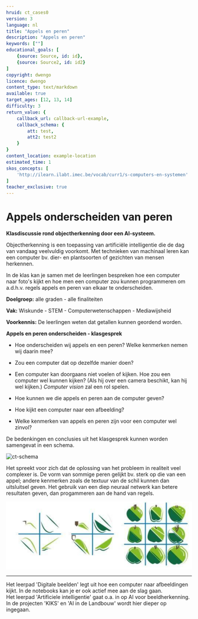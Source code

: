 ```yaml
---
hruid: ct_cases0
version: 3
language: nl
title: "Appels en peren"
description: "Appels en peren"
keywords: [""]
educational_goals: [
    {source: Source, id: id}, 
    {source: Source2, id: id2}
]
copyright: dwengo
licence: dwengo
content_type: text/markdown
available: true
target_ages: [12, 13, 14]
difficulty: 3
return_value: {
    callback_url: callback-url-example,
    callback_schema: {
        att: test,
        att2: test2
    }
}
content_location: example-location
estimated_time: 1
skos_concepts: [
    'http://ilearn.ilabt.imec.be/vocab/curr1/s-computers-en-systemen'
]
teacher_exclusive: true
---
```

# Appels onderscheiden van peren

**Klasdiscussie rond objectherkenning door een AI-systeem.**

Objectherkenning is een toepassing van artificiële intelligentie die de dag van vandaag veelvuldig voorkomt. Met technieken van machinaal leren kan een computer bv. dier- en plantsoorten of gezichten van mensen herkennen. 

In de klas kan je samen met de leerlingen bespreken hoe een computer naar foto's kijkt en hoe men een computer zou kunnen programmeren om a.d.h.v. regels appels en peren van elkaar te onderscheiden.

**Doelgroep:** alle graden - alle finaliteiten

**Vak:** Wiskunde -  STEM - Computerwetenschappen - Mediawijsheid

**Voorkennis:** De leerlingen weten dat getallen kunnen geordend worden.

<div class="alert alert-box alert-warning">
    <strong>Appels en peren onderscheiden - klasgesprek</strong><br>
<ul><li>Hoe onderscheiden wij appels en een peren? Welke kenmerken nemen wij daarin mee?</li></ul>
<ul><li>Zou een computer dat op dezelfde manier doen?</li></ul>
<ul><li>Een computer kan doorgaans niet voelen of kijken. Hoe zou een computer wel kunnen kijken? (Als hij over een camera beschikt, kan hij wel kijken.) <em>Computer vision</em> zal een rol spelen.</em></li></ul>
<ul><li>Hoe kunnen we die appels en peren aan de computer geven?</li></ul>
<ul><li>Hoe kijkt een computer naar een afbeelding?</li></ul>
<ul><li>Welke kenmerken van appels en peren zijn voor een computer wel zinvol?</li></ul>
</div>

De bedenkingen en conclusies uit het klasgesprek kunnen worden samengevat in een schema.

![ct-schema](@learning-object/m_ct_cases0/nl/3)

Het spreekt voor zich dat de oplossing van het probleem in realiteit veel complexer is. De vorm van sommige peren gelijkt bv. sterk op die van een appel; andere kenmerken zoals de textuur van de schil kunnen dan uitsluitsel geven. Het gebruik van een diep neuraal netwerk kan betere resultaten geven, dan progammeren aan de hand van regels. 

![CNN zoekt naar kenmerken van objecten om ze te kunnen herkennen.](embed/kenmerkenappelpeer.png)

---------------------------
Het leerpad 'Digitale beelden' legt uit hoe een computer naar afbeeldingen kijkt. In de notebooks kan je er ook actief mee aan de slag gaan.<br> Het leerpad 'Artificiele intelligentie' gaat o.a. in op AI voor beeldherkenning. <br>
In de projecten 'KIKS' en 'AI in de Landbouw' wordt hier dieper op ingegaan. 
